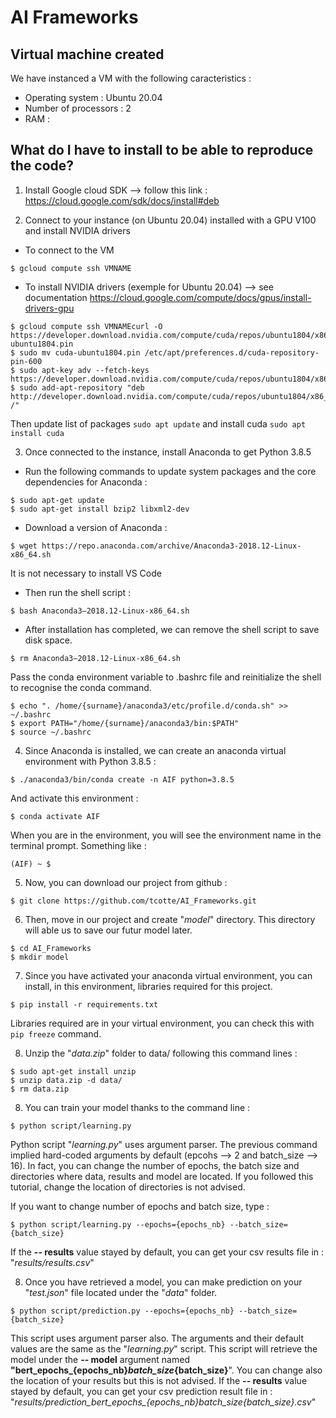# AI Frameworks

## Virtual machine created

We have instanced a VM with the following caracteristics :
- Operating system : Ubuntu 20.04
- Number of processors : 2
- RAM : 
## What do I have to install to be able to reproduce the code?

1. Install Google cloud SDK --> follow this link : https://cloud.google.com/sdk/docs/install#deb

2. Connect to your instance (on Ubuntu 20.04) installed with a GPU V100 and install NVIDIA drivers
- To connect to the VM
```
$ gcloud compute ssh VMNAME
```

- To install NVIDIA drivers (exemple for Ubuntu 20.04) --> see documentation https://cloud.google.com/compute/docs/gpus/install-drivers-gpu
```
$ gcloud compute ssh VMNAMEcurl -O https://developer.download.nvidia.com/compute/cuda/repos/ubuntu1804/x86_64/cuda-ubuntu1804.pin
$ sudo mv cuda-ubuntu1804.pin /etc/apt/preferences.d/cuda-repository-pin-600
$ sudo apt-key adv --fetch-keys https://developer.download.nvidia.com/compute/cuda/repos/ubuntu1804/x86_64/7fa2af80.pub
$ sudo add-apt-repository "deb http://developer.download.nvidia.com/compute/cuda/repos/ubuntu1804/x86_64/ /"
```
Then update list of packages `sudo apt update` and install cuda `sudo apt install cuda`


3. Once connected to the instance, install Anaconda to get Python 3.8.5

- Run the following commands to update system packages and the core dependencies for Anaconda :
```
$ sudo apt-get update
$ sudo apt-get install bzip2 libxml2-dev
```

- Download a version of Anaconda :
```
$ wget https://repo.anaconda.com/archive/Anaconda3-2018.12-Linux-x86_64.sh
```
It is not necessary to install VS Code

- Then run the shell script :
```
$ bash Anaconda3–2018.12-Linux-x86_64.sh
```

- After installation has completed, we can remove the shell script to save disk space.
```
$ rm Anaconda3–2018.12-Linux-x86_64.sh
```
Pass the conda environment variable to .bashrc file and reinitialize the shell to recognise the conda command.
```
$ echo ". /home/{surname}/anaconda3/etc/profile.d/conda.sh" >> ~/.bashrc
$ export PATH="/home/{surname}/anaconda3/bin:$PATH"
$ source ~/.bashrc
```

4. Since Anaconda is installed, we can create an anaconda virtual environment with Python 3.8.5 :
```
$ ./anaconda3/bin/conda create -n AIF python=3.8.5
```

And activate this environment :
```
$ conda activate AIF
```

When you are in the environment, you will see the environment name in the terminal prompt. Something like :
```
(AIF) ~ $
```

5. Now, you can download our project from github :
```
$ git clone https://github.com/tcotte/AI_Frameworks.git
```

6. Then, move in our project and create "*model*" directory. This directory will able us to save
our futur model later.
```
$ cd AI_Frameworks
$ mkdir model
```

7. Since you have activated your anaconda virtual environment, you can install, in this environment, libraries required for 
this project.
```
$ pip install -r requirements.txt
```
Libraries required are in your virtual environment, you can check this with `pip freeze` command. 

8. Unzip the "*data.zip*" folder to data/ following this command lines :
```
$ sudo apt-get install unzip
$ unzip data.zip -d data/
$ rm data.zip
``` 

8. You can train your model thanks to the command line : 
```
$ python script/learning.py
```
Python script "*learning.py*" uses argument parser. The previous command implied hard-coded arguments by default (epcohs --> 2 and
batch_size --> 16).
In fact, you can change the number of epochs, the batch size and directories where data, results and model are located. 
If you followed this tutorial, change the location of directories is not advised. 

If you want to change number of epochs and batch size, type :
```
$ python script/learning.py --epochs={epochs_nb} --batch_size={batch_size}
```
If the **-- results** value stayed by default, you can get your csv results file in :
"*results/results.csv*"


8. Once you have retrieved a model, you can make prediction on your "*test.json*" file located under the "*data*" folder.
 ```
$ python script/prediction.py --epochs={epochs_nb} --batch_size={batch_size}
```
This script uses argument parser also. The arguments and their default values are the same as the "*learning.py*" script. 
This script will retrieve the model under the **-- model** argument named **"bert_epochs_{epochs_nb}_batch_size_{batch_size}**".
You can change also the location of your results but this is not advised.
If the **-- results** value stayed by default, you can get your csv prediction result file in :
"*results/prediction_bert_epochs_{epochs_nb}_batch_size_{batch_size}.csv*"
